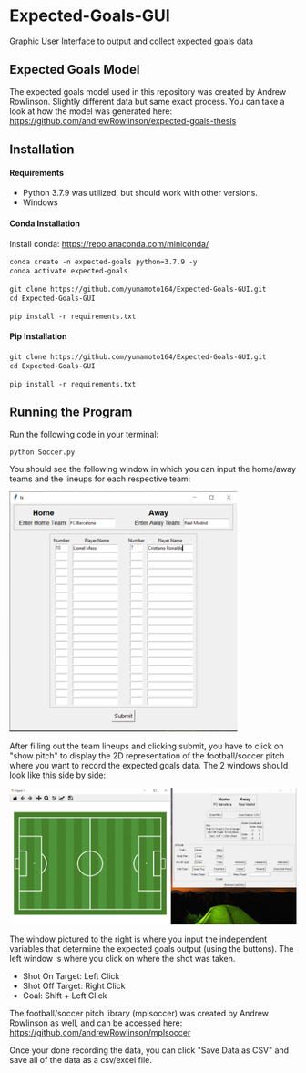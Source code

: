 # Expected-Goals-GUI
Graphic User Interface to output and collect expected goals data

## Expected Goals Model
The expected goals model used in this repository was created by Andrew Rowlinson. Slightly different data but same exact process.
You can take a look at how the model was generated here: https://github.com/andrewRowlinson/expected-goals-thesis

## Installation
#### Requirements
* Python 3.7.9 was utilized, but should work with other versions.
* Windows

#### Conda Installation
Install conda: https://repo.anaconda.com/miniconda/
```shell
conda create -n expected-goals python=3.7.9 -y
conda activate expected-goals

git clone https://github.com/yumamoto164/Expected-Goals-GUI.git
cd Expected-Goals-GUI

pip install -r requirements.txt
```

#### Pip Installation
```shell
git clone https://github.com/yumamoto164/Expected-Goals-GUI.git
cd Expected-Goals-GUI

pip install -r requirements.txt
```

## Running the Program
Run the following code in your terminal:
```shell
python Soccer.py
```

You should see the following window in which you can input the home/away teams and the lineups for each respective team:

<img src="img/Player_Entry.PNG" width="400" length="400">

After filling out the team lineups and clicking submit, you have to click on "show pitch" to display the 2D representation of the football/soccer pitch 
where you want to record the expected goals data. The 2 windows should look like this side by side:

<img src="img/xG_interface.PNG">

The window pictured to the right is where you input the independent variables that determine the expected goals output (using the buttons).
The left window is where you click on where the shot was taken.
* Shot On Target: Left Click
* Shot Off Target: Right Click
* Goal: Shift + Left Click

The football/soccer pitch library (mplsoccer) was created by Andrew Rowlinson as well, and can be accessed here:
https://github.com/andrewRowlinson/mplsoccer

Once your done recording the data, you can click "Save Data as CSV" and save all of the data as a csv/excel file.

